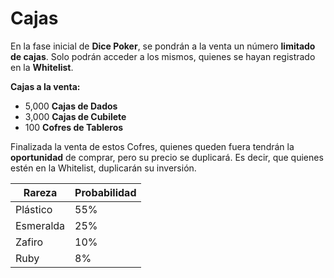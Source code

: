 # Cajas

En la fase inicial de **Dice Poker**, se pondrán a la venta un número **limitado** **de cajas**. Solo podrán acceder a los mismos, quienes se hayan registrado en la **Whitelist**.

**Cajas a la venta:**

- 5,000 **Cajas de Dados**
- 3,000 **Cajas de Cubilete**
- 100 **Cofres de Tableros**

Finalizada la venta de estos Cofres, quienes queden fuera tendrán la **oportunidad** de comprar, pero su precio se duplicará. Es decir, que quienes estén en la Whitelist, duplicarán su inversión.

| Rareza | Probabilidad |
| --- | --- |
| Plástico | 55% |
| Esmeralda | 25% |
| Zafiro | 10% |
| Ruby | 8% |
